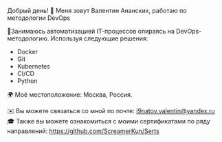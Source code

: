 Добрый день! 👋 
Меня зовут Валентин Ананских, работаю по методологии DevOps

🧠Занимаюсь автоматизацией IT-процессов опираясь на DevOps-методологию. Используя следующие решения:
- Docker
- Git
- Kubernetes
- CI/CD
- Python

🌍  Моё местоположение: Москва, Россия.

✉️  Вы можете связаться со мной по почте: i9natov.valentin@yandex.ru
🎓 Также вы можете ознакомиться с моими сертификатами по ряду направлений: https://github.com/ScreamerKun/Serts
